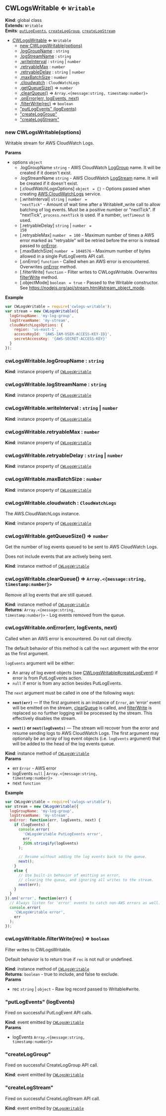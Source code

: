 <a name="CWLogsWritable"></a>

## CWLogsWritable ⇐ <code>Writable</code>
**Kind**: global class  
**Extends:** <code>Writable</code>  
**Emits**: <code>[putLogEvents](#CWLogsWritable+event_putLogEvents)</code>, <code>[createLogGroup](#CWLogsWritable+event_createLogGroup)</code>, <code>[createLogStream](#CWLogsWritable+event_createLogStream)</code>  

* [CWLogsWritable](#CWLogsWritable) ⇐ <code>Writable</code>
    * [new CWLogsWritable(options)](#new_CWLogsWritable_new)
    * [.logGroupName](#CWLogsWritable+logGroupName) : <code>string</code>
    * [.logStreamName](#CWLogsWritable+logStreamName) : <code>string</code>
    * [.writeInterval](#CWLogsWritable+writeInterval) : <code>string</code> &#124; <code>number</code>
    * [.retryableMax](#CWLogsWritable+retryableMax) : <code>number</code>
    * [.retryableDelay](#CWLogsWritable+retryableDelay) : <code>string</code> &#124; <code>number</code>
    * [.maxBatchSize](#CWLogsWritable+maxBatchSize) : <code>number</code>
    * [.cloudwatch](#CWLogsWritable+cloudwatch) : <code>CloudWatchLogs</code>
    * [.getQueueSize()](#CWLogsWritable+getQueueSize) ⇒ <code>number</code>
    * [.clearQueue()](#CWLogsWritable+clearQueue) ⇒ <code>Array.&lt;{message:string, timestamp:number}&gt;</code>
    * [.onError(err, logEvents, next)](#CWLogsWritable+onError)
    * [.filterWrite(rec)](#CWLogsWritable+filterWrite) ⇒ <code>boolean</code>
    * ["putLogEvents" (logEvents)](#CWLogsWritable+event_putLogEvents)
    * ["createLogGroup"](#CWLogsWritable+event_createLogGroup)
    * ["createLogStream"](#CWLogsWritable+event_createLogStream)

<a name="new_CWLogsWritable_new"></a>

### new CWLogsWritable(options)
Writable stream for AWS CloudWatch Logs.

**Params**

- options <code>object</code>
    - .logGroupName <code>string</code> - AWS CloudWatch [LogGroup](http://docs.aws.amazon.com/AWSJavaScriptSDK/latest/AWS/CloudWatchLogs.html#putLogEvents-property) name. It will be created if it doesn't exist.
    - .logStreamName <code>string</code> - AWS CloudWatch [LogStream](http://docs.aws.amazon.com/AWSJavaScriptSDK/latest/AWS/CloudWatchLogs.html#putLogEvents-property) name. It will be created if it doesn't exist.
    - [.cloudWatchLogsOptions] <code>object</code> <code> = {}</code> - Options passed when creating [AWS.CloudWatchLogs](http://docs.aws.amazon.com/AWSJavaScriptSDK/latest/AWS/CloudWatchLogs.html#constructor-property) service.
    - [.writeInterval] <code>string</code> | <code>number</code> <code> = &quot;nextTick&quot;</code> - Amount of wait time after a Writable#_write call to allow batching of log events. Must be a positive number or "nextTick". If "nextTick", `process.nextTick` is used. If a number, `setTimeout` is used.
    - [.retryableDelay] <code>string</code> | <code>number</code> <code> = 150</code>
    - [.retryableMax] <code>number</code> <code> = 100</code> - Maximum number of times a AWS error marked as "retryable" will be retried before the error is instead passed to [onError](#CWLogsWritable+onError).
    - [.maxBatchSize] <code>number</code> <code> = 1048576</code> - Maximum number of bytes allowed in a single PutLogEvents API call.
    - [.onError] <code>function</code> - Called when an AWS error is encountered. Overwrites [onError](#CWLogsWritable+onError) method.
    - [.filterWrite] <code>function</code> - Filter writes to CWLogsWritable. Overwrites [filterWrite](#CWLogsWritable+filterWrite) method.
    - [.objectMode] <code>boolean</code> <code> = true</code> - Passed to the Writable constructor. See https://nodejs.org/api/stream.html#stream_object_mode.

**Example**  
```javascript
var CWLogsWritable = require('cwlogs-writable');
var stream = new CWLogsWritable({
  logGroupName: 'my-log-group',
  logStreamName: 'my-stream',
  cloudWatchLogsOptions: {
    region: 'us-east-1',
    accessKeyId: '{AWS-IAM-USER-ACCESS-KEY-ID}',
    secretAccessKey: '{AWS-SECRET-ACCESS-KEY}'
  }
});
```
<a name="CWLogsWritable+logGroupName"></a>

### cwLogsWritable.logGroupName : <code>string</code>
**Kind**: instance property of <code>[CWLogsWritable](#CWLogsWritable)</code>  
<a name="CWLogsWritable+logStreamName"></a>

### cwLogsWritable.logStreamName : <code>string</code>
**Kind**: instance property of <code>[CWLogsWritable](#CWLogsWritable)</code>  
<a name="CWLogsWritable+writeInterval"></a>

### cwLogsWritable.writeInterval : <code>string</code> &#124; <code>number</code>
**Kind**: instance property of <code>[CWLogsWritable](#CWLogsWritable)</code>  
<a name="CWLogsWritable+retryableMax"></a>

### cwLogsWritable.retryableMax : <code>number</code>
**Kind**: instance property of <code>[CWLogsWritable](#CWLogsWritable)</code>  
<a name="CWLogsWritable+retryableDelay"></a>

### cwLogsWritable.retryableDelay : <code>string</code> &#124; <code>number</code>
**Kind**: instance property of <code>[CWLogsWritable](#CWLogsWritable)</code>  
<a name="CWLogsWritable+maxBatchSize"></a>

### cwLogsWritable.maxBatchSize : <code>number</code>
**Kind**: instance property of <code>[CWLogsWritable](#CWLogsWritable)</code>  
<a name="CWLogsWritable+cloudwatch"></a>

### cwLogsWritable.cloudwatch : <code>CloudWatchLogs</code>
The AWS.CloudWatchLogs instance.

**Kind**: instance property of <code>[CWLogsWritable](#CWLogsWritable)</code>  
<a name="CWLogsWritable+getQueueSize"></a>

### cwLogsWritable.getQueueSize() ⇒ <code>number</code>
Get the number of log events queued to be sent to AWS CloudWatch Logs.

Does not include events that are actively being sent.

**Kind**: instance method of <code>[CWLogsWritable](#CWLogsWritable)</code>  
<a name="CWLogsWritable+clearQueue"></a>

### cwLogsWritable.clearQueue() ⇒ <code>Array.&lt;{message:string, timestamp:number}&gt;</code>
Remove all log events that are still queued.

**Kind**: instance method of <code>[CWLogsWritable](#CWLogsWritable)</code>  
**Returns**: <code>Array.&lt;{message:string, timestamp:number}&gt;</code> - Log events removed from the queue.  
<a name="CWLogsWritable+onError"></a>

### cwLogsWritable.onError(err, logEvents, next)
Called when an AWS error is encountered. Do not call directly.

The default behavior of this method is call the `next` argument
with the error as the first argument.

`logEvents` argument will be either:

- An array of log event objects (see [CWLogsWritable#createLogEvent](CWLogsWritable#createLogEvent))
  if error is from PutLogEvents action.
- `null` if error is from any action besides PutLogEvents.

The `next` argument must be called in one of the following ways:

- **`next(err)`** — If the first argument is an instance of `Error`, an 'error'
  event will be emitted on the stream, [clearQueue](#CWLogsWritable+clearQueue) is called,
  and [filterWrite](#CWLogsWritable+filterWrite) is replaced so no further logging
  will be processed by the stream. This effectively disables the stream.

- **`next()` or `next(logEvents)`** — The stream will recover from the error and
  resume sending logs to AWS CloudWatch Logs. The first argument may optionally be
  an array of log event objects (i.e. `logEvents` argument) that will be added to
  the head of the log events queue.

**Kind**: instance method of <code>[CWLogsWritable](#CWLogsWritable)</code>  
**Params**

- err <code>Error</code> - AWS error
- logEvents <code>null</code> | <code>Array.&lt;{message:string, timestamp:number}&gt;</code>
- next <code>function</code>

**Example**  
```javascript
var CWLogsWritable = require('cwlogs-writable');
var stream = new CWLogsWritable({
  logGroupName: 'my-log-group',
  logStreamName: 'my-stream',
  onError: function(err, logEvents, next) {
    if (logEvents) {
      console.error(
        'CWLogsWritable PutLogEvents error',
        err,
        JSON.stringify(logEvents)
      );

      // Resume without adding the log events back to the queue.
      next();
    }
    else {
      // Use built-in behavior of emitting an error,
      // clearing the queue, and ignoring all writes to the stream.
      next(err);
    }
  }
}).on('error', function(err) {
  // Always listen for 'error' events to catch non-AWS errors as well.
  console.error(
    'CWLogsWritable error',
    err
  );
});
```
<a name="CWLogsWritable+filterWrite"></a>

### cwLogsWritable.filterWrite(rec) ⇒ <code>boolean</code>
Filter writes to CWLogsWritable.

Default behavior is to return true if `rec` is not null or undefined.

**Kind**: instance method of <code>[CWLogsWritable](#CWLogsWritable)</code>  
**Returns**: <code>boolean</code> - true to include, and false to exclude.  
**Params**

- rec <code>string</code> | <code>object</code> - Raw log record passed to Writable#write.

<a name="CWLogsWritable+event_putLogEvents"></a>

### "putLogEvents" (logEvents)
Fired on successful PutLogEvent API calls.

**Kind**: event emitted by <code>[CWLogsWritable](#CWLogsWritable)</code>  
**Params**

- logEvents <code>Array.&lt;{message:string, timestamp:number}&gt;</code>

<a name="CWLogsWritable+event_createLogGroup"></a>

### "createLogGroup"
Fired on successful CreateLogGroup API call.

**Kind**: event emitted by <code>[CWLogsWritable](#CWLogsWritable)</code>  
<a name="CWLogsWritable+event_createLogStream"></a>

### "createLogStream"
Fired on successful CreateLogStream API call.

**Kind**: event emitted by <code>[CWLogsWritable](#CWLogsWritable)</code>  
